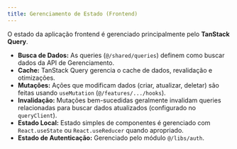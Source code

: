 ```yaml
---
title: Gerenciamento de Estado (Frontend)
---
```


O estado da aplicação frontend é gerenciado principalmente pelo **TanStack Query**.

- **Busca de Dados:** As queries (`@/shared/queries`) definem como buscar dados da API de Gerenciamento.
- **Cache:** TanStack Query gerencia o cache de dados, revalidação e otimizações.
- **Mutações:** Ações que modificam dados (criar, atualizar, deletar) são feitas usando `useMutation` (`@/features/.../hooks`).
- **Invalidação:** Mutações bem-sucedidas geralmente invalidam queries relacionadas para buscar dados atualizados (configurado no `queryClient`).
- **Estado Local:** Estado simples de componentes é gerenciado com `React.useState` ou `React.useReducer` quando apropriado.
- **Estado de Autenticação:** Gerenciado pelo módulo `@/libs/auth`.
